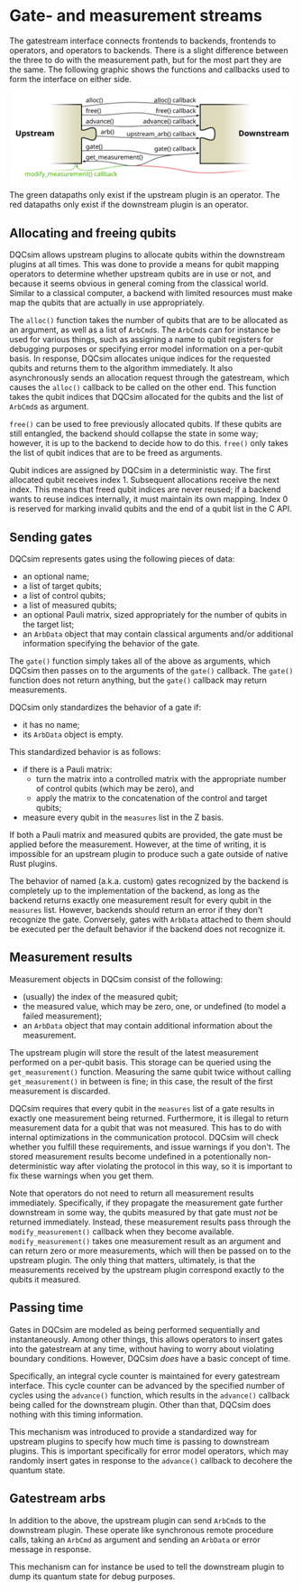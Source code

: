 # Gate- and measurement streams

The gatestream interface connects frontends to backends, frontends to
operators, and operators to backends. There is a slight difference between
the three to do with the measurement path, but for the most part they are
the same. The following graphic shows the functions and callbacks used to
form the interface on either side.

<p style="text-align: center"><img src="gatestream.svg" /></p>

The green datapaths only exist if the upstream plugin is an operator. The red
datapaths only exist if the downstream plugin is an operator.

## Allocating and freeing qubits

DQCsim allows upstream plugins to allocate qubits within the downstream
plugins at all times. This was done to provide a means for qubit mapping
operators to determine whether upstream qubits are in use or not, and because
it seems obvious in general coming from the classical world. Similar to a
classical computer, a backend with limited resources must make map the qubits
that are actually in use appropriately.

The `alloc()` function takes the number of qubits that are to be allocated as
an argument, as well as a list of `ArbCmd`s. The `ArbCmd`s can for instance be
used for various things, such as assigning a name to qubit registers for
debugging purposes or specifying error model information on a per-qubit basis.
In response, DQCsim allocates unique indices for the requested qubits and
returns them to the algorithm immediately. It also asynchronously sends an
allocation request through the gatestream, which causes the `alloc()` callback
to be called on the other end. This function takes the qubit indices that
DQCsim allocated for the qubits and the list of `ArbCmd`s as argument.

`free()` can be used to free previously allocated qubits. If these qubits are
still entangled, the backend should collapse the state in some way; however, it
is up to the backend to decide how to do this. `free()` only takes the list of
qubit indices that are to be freed as arguments.

Qubit indices are assigned by DQCsim in a deterministic way. The first
allocated qubit receives index 1. Subsequent allocations receive the next
index. This means that freed qubit indices are never reused; if a backend wants
to reuse indices internally, it must maintain its own mapping. Index 0 is
reserved for marking invalid qubits and the end of a qubit list in the C API.

## Sending gates

DQCsim represents gates using the following pieces of data:

 - an optional name;
 - a list of target qubits;
 - a list of control qubits;
 - a list of measured qubits;
 - an optional Pauli matrix, sized appropriately for the number of qubits in
   the target list;
 - an `ArbData` object that may contain classical arguments and/or additional
   information specifying the behavior of the gate.

The `gate()` function simply takes all of the above as arguments, which DQCsim
then passes on to the arguments of the `gate()` callback. The `gate()` function
does not return anything, but the `gate()` callback may return measurements.

DQCsim only standardizes the behavior of a gate if:

 - it has no name;
 - its `ArbData` object is empty.

This standardized behavior is as follows:

 - if there is a Pauli matrix:
    - turn the matrix into a controlled matrix with the appropriate number of
      control qubits (which may be zero), and
    - apply the matrix to the concatenation of the control and target qubits;
 - measure every qubit in the `measures` list in the Z basis.

If both a Pauli matrix and measured qubits are provided, the gate must be
applied before the measurement. However, at the time of writing, it is
impossible for an upstream plugin to produce such a gate outside of native
Rust plugins.

The behavior of named (a.k.a. custom) gates recognized by the backend is
completely up to the implementation of the backend, as long as the backend
returns exactly one measurement result for every qubit in the `measures` list.
However, backends should return an error if they don't recognize the gate.
Conversely, gates with `ArbData` attached to them should be executed per the
default behavior if the backend does not recognize it.

## Measurement results

Measurement objects in DQCsim consist of the following:

 - (usually) the index of the measured qubit;
 - the measured value, which may be zero, one, or undefined (to model a failed
   measurement);
 - an `ArbData` object that may contain additional information about the
   measurement.

The upstream plugin will store the result of the latest measurement performed
on a per-qubit basis. This storage can be queried using the `get_measurement()`
function. Measuring the same qubit twice without calling `get_measurement()` in
between is fine; in this case, the result of the first measurement is
discarded.

DQCsim requires that every qubit in the `measures` list of a gate results in
exactly one measurement being returned. Furthermore, it is illegal to return
measurement data for a qubit that was not measured. This has to do with
internal optimizations in the communication protocol. DQCsim will check whether
you fulfill these requirements, and issue warnings if you don't. The stored
measurement results become undefined in a potentionally non-deterministic way
after violating the protocol in this way, so it is important to fix these
warnings when you get them.

Note that operators do not need to return all measurement results immediately.
Specifically, if they propagate the measurement gate further downstream in some
way, the qubits measured by that gate must *not* be returned immediately.
Instead, these measurement results pass through the `modify_measurement()`
callback when they become available. `modify_measurement()` takes one
measurement result as an argument and can return zero or more measurements,
which will then be passed on to the upstream plugin. The only thing that
matters, ultimately, is that the measurements received by the upstream plugin
correspond exactly to the qubits it measured.

## Passing time

Gates in DQCsim are modeled as being performed sequentially and
instantaneously. Among other things, this allows operators to insert gates into
the gatestream at any time, without having to worry about violating boundary
conditions. However, DQCsim *does* have a basic concept of time.

Specifically, an integral cycle counter is maintained for every gatestream
interface. This cycle counter can be advanced by the specified number of cycles
using the `advance()` function, which results in the `advance()` callback being
called for the downstream plugin. Other than that, DQCsim does nothing with
this timing information.

This mechanism was introduced to provide a standardized way for upstream
plugins to specify how much time is passing to downstream plugins. This is
important specifically for error model operators, which may randomly insert
gates in response to the `advance()` callback to decohere the quantum state.

## Gatestream arbs

In addition to the above, the upstream plugin can send `ArbCmd`s to the
downstream plugin. These operate like synchronous remote procedure calls,
taking an `ArbCmd` as argument and sending an `ArbData` or error message in
response.

This mechanism can for instance be used to tell the downstream plugin to dump
its quantum state for debug purposes.
